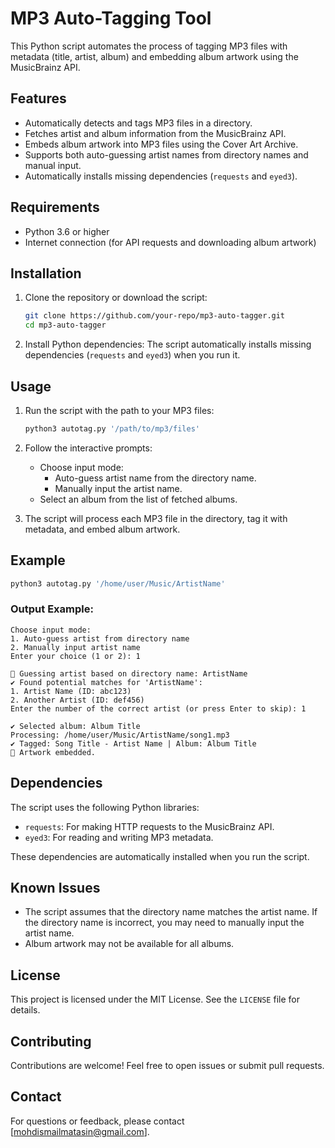# MP3 Auto-Tagging Tool

This Python script automates the process of tagging MP3 files with metadata (title, artist, album) and embedding album artwork using the MusicBrainz API.

## Features

- Automatically detects and tags MP3 files in a directory.
- Fetches artist and album information from the MusicBrainz API.
- Embeds album artwork into MP3 files using the Cover Art Archive.
- Supports both auto-guessing artist names from directory names and manual input.
- Automatically installs missing dependencies (`requests` and `eyed3`).

## Requirements

- Python 3.6 or higher
- Internet connection (for API requests and downloading album artwork)

## Installation

1. Clone the repository or download the script:
   ```bash
   git clone https://github.com/your-repo/mp3-auto-tagger.git
   cd mp3-auto-tagger
   ```

2. Install Python dependencies:
   The script automatically installs missing dependencies (`requests` and `eyed3`) when you run it.

## Usage

1. Run the script with the path to your MP3 files:
   ```bash
   python3 autotag.py '/path/to/mp3/files'
   ```

2. Follow the interactive prompts:
   - Choose input mode:
     - Auto-guess artist name from the directory name.
     - Manually input the artist name.
   - Select an album from the list of fetched albums.

3. The script will process each MP3 file in the directory, tag it with metadata, and embed album artwork.

## Example

```bash
python3 autotag.py '/home/user/Music/ArtistName'
```

### Output Example:
```
Choose input mode:
1. Auto-guess artist from directory name
2. Manually input artist name
Enter your choice (1 or 2): 1

🤔 Guessing artist based on directory name: ArtistName
✔ Found potential matches for 'ArtistName':
1. Artist Name (ID: abc123)
2. Another Artist (ID: def456)
Enter the number of the correct artist (or press Enter to skip): 1

✔ Selected album: Album Title
Processing: /home/user/Music/ArtistName/song1.mp3
✔ Tagged: Song Title - Artist Name | Album: Album Title
🎨 Artwork embedded.
```

## Dependencies

The script uses the following Python libraries:
- `requests`: For making HTTP requests to the MusicBrainz API.
- `eyed3`: For reading and writing MP3 metadata.

These dependencies are automatically installed when you run the script.

## Known Issues

- The script assumes that the directory name matches the artist name. If the directory name is incorrect, you may need to manually input the artist name.
- Album artwork may not be available for all albums.

## License

This project is licensed under the MIT License. See the `LICENSE` file for details.

## Contributing

Contributions are welcome! Feel free to open issues or submit pull requests.

## Contact

For questions or feedback, please contact [mohdismailmatasin@gmail.com].
